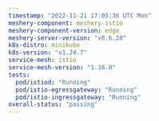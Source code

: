 ```yaml
---
timestamp: "2022-11-21 17:05:36 UTC Mon"
meshery-component: meshery-istio
meshery-component-version: edge
meshery-server-version: "v0.6.28"
k8s-distro: minikube
k8s-version: "v1.24.7"
service-mesh: istio
service-mesh-version: "1.16.0"
tests:
  pod/istiod: "Running"
  pod/istio-egressgateway: "Running"
  pod/istio-ingressgateway: "Running"
overall-status: "passing"
---
```

